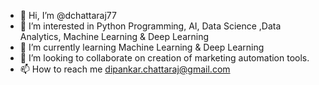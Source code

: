 - 👋 Hi, I’m @dchattaraj77
- 👀 I’m interested in Python Programming, AI, Data Science ,Data Analytics, Machine Learning & Deep Learning
- 🌱 I’m currently learning Machine Learning & Deep Learning
- 💞️ I’m looking to collaborate on creation of marketing automation tools.
- 📫 How to reach me dipankar.chattaraj@gmail.com

<!---
dchattaraj77/dchattaraj77 is a ✨ special ✨ repository because its `README.md` (this file) appears on your GitHub profile.
You can click the Preview link to take a look at your changes.
--->
